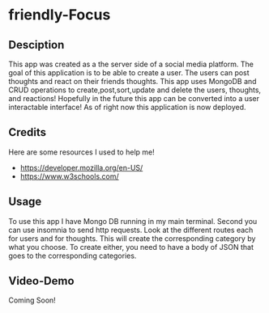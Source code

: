 # friendly-Focus

## Desciption
This app was created as a the server side of a social media platform. The goal of this application is to be able to create a user. The users can post thoughts and react on their friends thoughts. This app uses MongoDB and CRUD operations to create,post,sort,update and delete the users, thoughts, and reactions! Hopefully in the future this app can be converted into a user interactable interface! As of right now this application is now deployed.

## Credits
Here are some resources I used to help me!
* https://developer.mozilla.org/en-US/
* https://www.w3schools.com/
## Usage
To use this app I have Mongo DB running in my main terminal. Second you can use insomnia to send http requests. Look at the different routes each for users and for thoughts. This will create the corresponding category by what you choose. To create either, you need to have a body of JSON that goes to the corresponding categories. 
## Video-Demo
Coming Soon!


